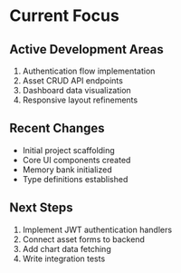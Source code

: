 # Current Focus

## Active Development Areas
1. Authentication flow implementation
2. Asset CRUD API endpoints
3. Dashboard data visualization
4. Responsive layout refinements

## Recent Changes
- Initial project scaffolding
- Core UI components created
- Memory bank initialized
- Type definitions established

## Next Steps
1. Implement JWT authentication handlers
2. Connect asset forms to backend
3. Add chart data fetching
4. Write integration tests
